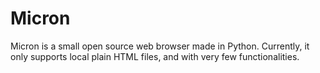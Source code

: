 # Micron
Micron is a small open source web browser made in Python. Currently, it only supports local plain HTML files, and with very few functionalities.
